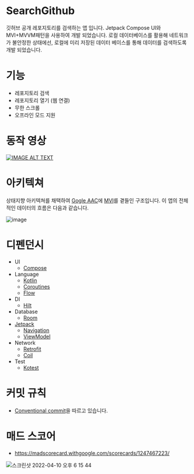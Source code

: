 # SearchGithub
깃허브 공개 레포지토리를 검색하는 앱 입니다. Jetpack Compose UI와 MVI+MVVM패턴을 사용하여 개발 되었습니다. 로컬 데이터베이스를 활용해 네트워크가 불안정한 상태에선, 로컬에 미리 저장된 데이터 베이스를 통해 데이터를 검색하도록 개발 되었습니다. 

# 기능
- 레포지토리 검색
- 레포지토리 열기 (웹 연결)
- 무한 스크롤
- 오프라인 모드 지원

# 동작 영상
[![IMAGE ALT TEXT](http://img.youtube.com/vi/RfcXFgqp_bg/0.jpg)](https://youtu.be/RfcXFgqp_bg "Video Title")


# 아키텍쳐
상태지향 아키텍쳐를 채택하여 [Gogle AAC](https://developer.android.com/jetpack/guide?hl=ko)에 [MVI](https://jaehochoe.medium.com/%EB%B2%88%EC%97%AD-%EC%95%88%EB%93%9C%EB%A1%9C%EC%9D%B4%EB%93%9C%EB%A5%BC-%EC%9C%84%ED%95%9C-mvi-model-view-intent-%EC%95%84%ED%82%A4%ED%85%8D%EC%B3%90-%ED%8A%9C%ED%86%A0%EB%A6%AC%EC%96%BC-%EC%8B%9C%EC%9E%91%ED%95%98%EA%B8%B0-165bda9dfbe7)를 곁들인 구조입니다. 이 앱의 전체적인 데이터의 흐름은 다음과 같습니다.

![image](https://user-images.githubusercontent.com/12796737/162610759-af339258-05d9-4901-8519-7ec4c7ee95ef.png)

# 디펜던시
- UI
  - [Compose](https://developer.android.com/jetpack/compose)
- Language
  - [Kotlin](https://kotlinlang.org/)
  - [Coroutines](https://kotlinlang.org/docs/reference/coroutines-overview.html)
  - [Flow](https://developer.android.com/kotlin/flow)
- DI
  - [Hilt](https://developer.android.com/training/dependency-injection/hilt-android)
- Database
  - [Room](https://developer.android.com/topic/libraries/architecture/room)
- [Jetpack](https://developer.android.com/jetpack)
  - [Navigation](https://developer.android.com/topic/libraries/architecture/navigation/)
  - [ViewModel](https://developer.android.com/topic/libraries/architecture/viewmodel)
- Network
  - [Retrofit](https://square.github.io/retrofit/)
  - [Coil](https://github.com/coil-kt/coil)
- Test
  - [Kotest](https://kotest.io/docs/quickstart/)

# 커밋 규칙
- [Conventional commit](https://www.conventionalcommits.org/ko/v1.0.0/)을 따르고 있습니다.

# 매드 스코어
- https://madscorecard.withgoogle.com/scorecards/1247467223/

![스크린샷 2022-04-10 오후 6 15 44](https://user-images.githubusercontent.com/12796737/162611369-a442f2e2-9fb6-44f0-a0dd-1334c3120070.png)
